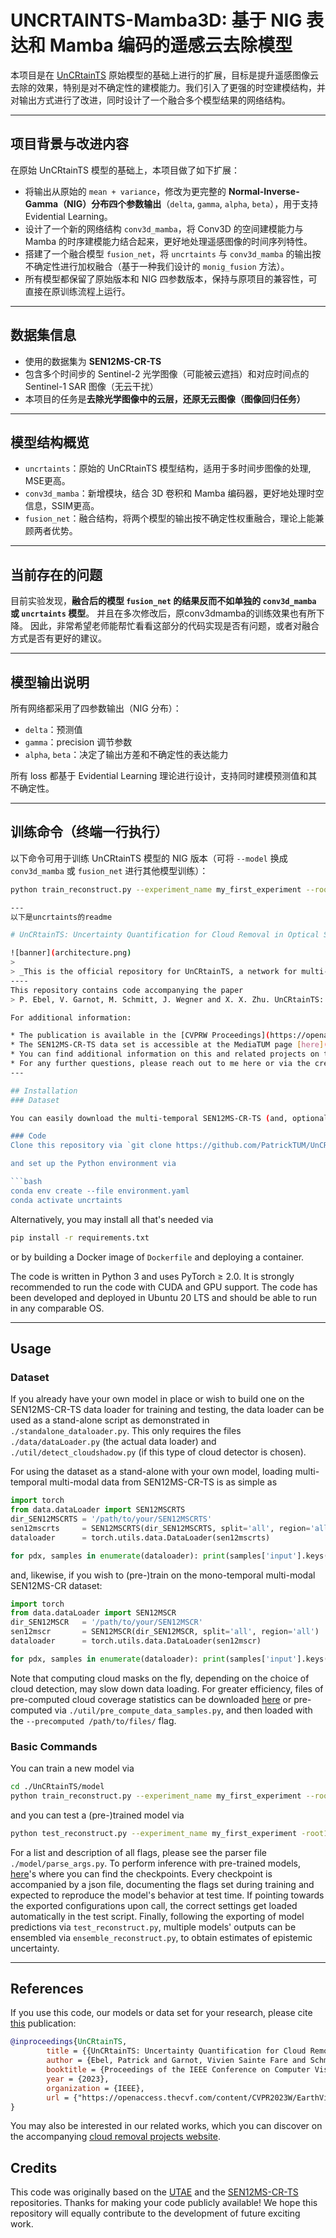 # UNCRTAINTS-Mamba3D: 基于 NIG 表达和 Mamba 编码的遥感云去除模型

本项目是在 [UnCRtainTS](https://github.com/PatrickTUM/UnCRtainTS) 原始模型的基础上进行的扩展，目标是提升遥感图像云去除的效果，特别是对不确定性的建模能力。我们引入了更强的时空建模结构，并对输出方式进行了改进，同时设计了一个融合多个模型结果的网络结构。

---

## 项目背景与改进内容

在原始 UnCRtainTS 模型的基础上，本项目做了如下扩展：

- 将输出从原始的 `mean + variance`，修改为更完整的 **Normal-Inverse-Gamma（NIG）分布四个参数输出**（`delta`, `gamma`, `alpha`, `beta`），用于支持 Evidential Learning。
- 设计了一个新的网络结构 `conv3d_mamba`，将 Conv3D 的空间建模能力与 Mamba 的时序建模能力结合起来，更好地处理遥感图像的时间序列特性。
- 搭建了一个融合模型 `fusion_net`，将 `uncrtaints` 与 `conv3d_mamba` 的输出按不确定性进行加权融合（基于一种我们设计的 `monig_fusion` 方法）。
- 所有模型都保留了原始版本和 NIG 四参数版本，保持与原项目的兼容性，可直接在原训练流程上运行。

---

## 数据集信息

- 使用的数据集为 **SEN12MS-CR-TS**
- 包含多个时间步的 Sentinel-2 光学图像（可能被云遮挡）和对应时间点的 Sentinel-1 SAR 图像（无云干扰）
- 本项目的任务是**去除光学图像中的云层，还原无云图像（图像回归任务）**

---

## 模型结构概览

- `uncrtaints`：原始的 UnCRtainTS 模型结构，适用于多时间步图像的处理, MSE更高。
- `conv3d_mamba`：新增模块，结合 3D 卷积和 Mamba 编码器，更好地处理时空信息，SSIM更高。
- `fusion_net`：融合结构，将两个模型的输出按不确定性权重融合，理论上能兼顾两者优势。

---

## 当前存在的问题

目前实验发现，**融合后的模型 `fusion_net` 的结果反而不如单独的 `conv3d_mamba` 或 `uncrtaints` 模型**。
并且在多次修改后，原conv3dmamba的训练效果也有所下降。
因此，非常希望老师能帮忙看看这部分的代码实现是否有问题，或者对融合方式是否有更好的建议。

---

## 模型输出说明

所有网络都采用了四参数输出（NIG 分布）：
- `delta`：预测值
- `gamma`：precision 调节参数
- `alpha`, `beta`：决定了输出方差和不确定性的表达能力

所有 loss 都基于 Evidential Learning 理论进行设计，支持同时建模预测值和其不确定性。

---

## 训练命令（终端一行执行）

以下命令可用于训练 UnCRtainTS 模型的 NIG 版本（可将 `--model` 换成 `conv3d_mamba` 或 `fusion_net` 进行其他模型训练）：

```bash
python train_reconstruct.py --experiment_name my_first_experiment --root1 path/to/SEN12MSCRtrain --root2 path/to/SEN12MSCRtest --root3 path/to/SEN12MSCR --model uncrtaints --input_t 3 --region all --epochs 20 --lr 0.001 --batch_size 4 --gamma 1.0 --scale_by 10.0 --trained_checkp "" --loss MGNLL --covmode diag --var_nonLinearity softplus --display_step 10 --use_sar --block_type mbconv --n_head 16 --device cuda --res_dir ./results --rdm_seed 1

---
以下是uncrtaints的readme

# UnCRtainTS: Uncertainty Quantification for Cloud Removal in Optical Satellite Time Series

![banner](architecture.png)
>
> _This is the official repository for UnCRtainTS, a network for multi-temporal cloud removal in satellite data combining a novel attention-based architecture, and a formulation for multivariate uncertainty prediction. These two components combined set a new state-of-the-art performance in terms of image reconstruction on two public cloud removal datasets. Additionally, we show how the well-calibrated predicted uncertainties enable a precise control of the reconstruction quality._
----
This repository contains code accompanying the paper
> P. Ebel, V. Garnot, M. Schmitt, J. Wegner and X. X. Zhu. UnCRtainTS: Uncertainty Quantification for Cloud Removal in Optical Satellite Time Series. Proceedings of the IEEE Conference on Computer Vision and Pattern Recognition Workshops, 2023.

For additional information:

* The publication is available in the [CVPRW Proceedings](https://openaccess.thecvf.com/content/CVPR2023W/EarthVision/papers/Ebel_UnCRtainTS_Uncertainty_Quantification_for_Cloud_Removal_in_Optical_Satellite_Time_CVPRW_2023_paper.pdf). 
* The SEN12MS-CR-TS data set is accessible at the MediaTUM page [here](https://mediatum.ub.tum.de/1639953) (train split) and [here](https://mediatum.ub.tum.de/1659251) (test split).
* You can find additional information on this and related projects on the associated [cloud removal projects page](https://patrickTUM.github.io/cloud_removal/).
* For any further questions, please reach out to me here or via the credentials on my [website](https://pwjebel.com).
---

## Installation
### Dataset

You can easily download the multi-temporal SEN12MS-CR-TS (and, optionally, the mono-temporal SEN12MS-CR) dataset via the shell script in [`./util/dl_data.sh`](https://github.com/PatrickTUM/UnCRtainTS/blob/main/util/dl_data.sh). Alternatively, you may download the SEN12MS-CR-TS data set (or parts of it) via the MediaTUM website [here](https://mediatum.ub.tum.de/1639953) (train split) and [here](https://mediatum.ub.tum.de/1659251) (test split), with further instructions provided in the dataset's own [dedicated repository](https://github.com/PatrickTUM/SEN12MS-CR-TS#dataset).

### Code
Clone this repository via `git clone https://github.com/PatrickTUM/UnCRtainTS.git`.

and set up the Python environment via 

```bash
conda env create --file environment.yaml
conda activate uncrtaints
```

Alternatively, you may install all that's needed via 
```bash
pip install -r requirements.txt
```
or by building a Docker image of `Dockerfile` and deploying a container.

The code is written in Python 3 and uses PyTorch $\geq$ 2.0. It is strongly recommended to run the code with CUDA and GPU support. The code has been developed and deployed in Ubuntu 20 LTS and should be able to run in any comparable OS.

---

## Usage
### Dataset 
If you already have your own model in place or wish to build one on the SEN12MS-CR-TS data loader for training and testing, the data loader can be used as a stand-alone script as demonstrated in `./standalone_dataloader.py`. This only requires the files `./data/dataLoader.py` (the actual data loader) and `./util/detect_cloudshadow.py` (if this type of cloud detector is chosen).

For using the dataset as a stand-alone with your own model, loading multi-temporal multi-modal data from SEN12MS-CR-TS is as simple as

``` python
import torch
from data.dataLoader import SEN12MSCRTS
dir_SEN12MSCRTS = '/path/to/your/SEN12MSCRTS'
sen12mscrts     = SEN12MSCRTS(dir_SEN12MSCRTS, split='all', region='all', n_input_samples=3)
dataloader      = torch.utils.data.DataLoader(sen12mscrts)

for pdx, samples in enumerate(dataloader): print(samples['input'].keys())
```

and, likewise, if you wish to (pre-)train on the mono-temporal multi-modal SEN12MS-CR dataset:
 
``` python
import torch
from data.dataLoader import SEN12MSCR
dir_SEN12MSCR   = '/path/to/your/SEN12MSCR'
sen12mscr       = SEN12MSCR(dir_SEN12MSCR, split='all', region='all')
dataloader      = torch.utils.data.DataLoader(sen12mscr)

for pdx, samples in enumerate(dataloader): print(samples['input'].keys())
```

Note that computing cloud masks on the fly, depending on the choice of cloud detection, may slow down data loading. For greater efficiency, files of pre-computed cloud coverage statistics can be 
downloaded [here](https://u.pcloud.link/publink/show?code=kZXdbk0ZaAHNV2a5ofbB9UW4xCyCT0YFYAFk) or pre-computed via `./util/pre_compute_data_samples.py`, and then loaded with the `--precomputed /path/to/files/` flag.

### Basic Commands
You can train a new model via
```bash
cd ./UnCRtainTS/model
python train_reconstruct.py --experiment_name my_first_experiment --root1 path/to/SEN12MSCRtrain --root2 path/to/SEN12MSCRtest --root3 path/to/SEN12MSCR --model uncrtaints --input_t 3 --region all --epochs 20 --lr 0.001 --batch_size 4 --gamma 1.0 --scale_by 10.0 --trained_checkp "" --loss MGNLL --covmode diag --var_nonLinearity softplus --display_step 10 --use_sar --block_type mbconv --n_head 16 --device cuda --res_dir ./results --rdm_seed 1
```
and you can test a (pre-)trained model via
```bash
python test_reconstruct.py --experiment_name my_first_experiment -root1 path/to/SEN12MSCRtrain --root2 path/to/SEN12MSCRtest --root3 path/to/SEN12MSCR --input_t 3 --region all --export_every 1 --res_dir ./inference --weight_folder ./results
```

For a list and description of all flags, please see the parser file `./model/parse_args.py`. To perform inference with pre-trained models, [here](https://u.pcloud.link/publink/show?code=kZsdbk0Z5Y2Y2UEm48XLwOvwSVlL8R2L3daV)'s where you can find the checkpoints. Every checkpoint is accompanied by a json file, documenting the flags set during training and expected to reproduce the model's behavior at test time. If pointing towards the exported configurations upon call, the correct settings get loaded automatically in the test script. Finally, following the exporting of model predictions via `test_reconstruct.py`, multiple models' outputs can be ensembled via `ensemble_reconstruct.py`, to obtain estimates of epistemic uncertainty.

---


## References

If you use this code, our models or data set for your research, please cite [this](https://openaccess.thecvf.com/content/CVPR2023W/EarthVision/papers/Ebel_UnCRtainTS_Uncertainty_Quantification_for_Cloud_Removal_in_Optical_Satellite_Time_CVPRW_2023_paper.pdf) publication:
```bibtex
@inproceedings{UnCRtainTS,
        title = {{UnCRtainTS: Uncertainty Quantification for Cloud Removal in Optical Satellite Time Series}},
        author = {Ebel, Patrick and Garnot, Vivien Sainte Fare and Schmitt, Michael and Wegner, Jan and Zhu, Xiao Xiang},
        booktitle = {Proceedings of the IEEE Conference on Computer Vision and Pattern Recognition Workshops},
        year = {2023},
        organization = {IEEE},
        url = {"https://openaccess.thecvf.com/content/CVPR2023W/EarthVision/papers/Ebel_UnCRtainTS_Uncertainty_Quantification_for_Cloud_Removal_in_Optical_Satellite_Time_CVPRW_2023_paper.pdf"}
} 
```
You may also be interested in our related works, which you can discover on the accompanying [cloud removal projects website](https://patrickTUM.github.io/cloud_removal/).



## Credits

This code was originally based on the [UTAE](https://github.com/VSainteuf/utae-paps) and the [SEN12MS-CR-TS](https://github.com/PatrickTUM/SEN12MS-CR-TS) repositories. Thanks for making your code publicly available! We hope this repository will equally contribute to the development of future exciting work.

